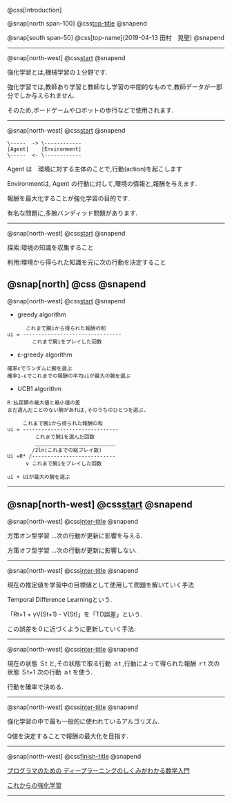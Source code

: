 @css[Introduction]

@snap[north span-100]
@css[top-title](強化学習の覚書)
@snapend

@snap[south span-50]
@css[top-name](2019-04-13 田村　晃聖)
@snapend

---
@snap[north-west]
@css[start](はじめに)
@snapend

強化学習とは,機械学習の１分野です.

強化学習では,教師あり学習と教師なし学習の中間的なもので,教師データが一部分でしか与えられません.

そのため,ボードゲームやロボットの歩行などで使用されます.

---
@snap[north-west]
@css[start](はじめに)
@snapend

```
\-----  -> \------------
|Agent|    |Environment|
\-----  <- \------------
```

Agent は　環境に対する主体のことで,行動(action)を起こします

Environmentは, Agent の行動に対して,環境の情報と,報酬を与えます.

報酬を最大化することが強化学習の目的です.

有名な問題に,多腕バンディッド問題があります.

---
@snap[north-west]
@css[start](はじめに)
@snapend

探索:環境の知識を収集すること

利用:環境から得られた知識を元に次の行動を決定すること

@snap[north]
@css[](探索と利用のトレードオフ)
@snapend
---
@snap[north-west]
@css[start](はじめに)
@snapend

- greedy algorithm
```
      これまで腕iから得られた報酬の和
ui = --------------------------------
        これまで腕iをプレイした回数
```
- ε-greedy algorithm
```
確率εでランダムに腕を選ぶ
確率1-εでこれまでの報酬の平均uiが最大の腕を選ぶ
```
- UCB1 algorithm
```
R:払戻額の最大値と最小値の差
まだ選んだことのない腕があれば,そのうちのひとつを選ぶ.

     これまで腕iから得られた報酬の和
ui = -------------------------------
         これまで腕iを選んだ回数
         __________________________
        /2ln(これまでの総プレイ数)
Ui =R* /---------------------------
      v これまで腕iをプレイした回数

ui + Uiが最大の腕を選ぶ
```

---
@snap[north-west]
@css[start](はじめに)
@snapend
---
@snap[north-west]
@css[inter-title](方策オン型学習と方策オフ型学習)
@snapend

方策オン型学習 ...次の行動が更新に影響を与える.

方策オフ型学習 ...次の行動が更新に影響しない.

---
@snap[north-west]
@css[inter-title](TD学習)
@snapend

現在の推定値を学習中の目標値として使用して問題を解いていく手法

Temporal Difference Learningという.

「Rt+1 + γV(St+1) - V(St)」を「TD誤差」という.

この誤差を０に近づくように更新していく手法.

---
@snap[north-west]
@css[inter-title](Sarsa法)
@snapend

現在の状態 Ｓt と,その状態で取る行動 ａt ,行動によって得られた報酬 ｒt 次の状態 Ｓt+1 次の行動 ａt を使う.

行動を確率で決める.

---
@snap[north-west]
@css[inter-title](Q学習)
@snapend

強化学習の中で最も一般的に使われているアルゴリズム.

Q値を決定することで報酬の最大化を目指す.

---
@snap[north-west]
@css[finish-title](参考文献)
@snapend

[プログラマのための ディープラーニングのしくみがわかる数学入門](http://www.socym.co.jp/book/1179)

[これからの強化学習](https://www.morikita.co.jp/books/book/3034)

---
